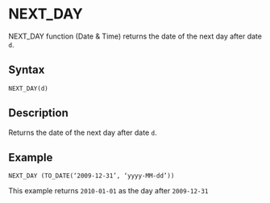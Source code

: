<!-- loio285bbf3236a0430098b103c9a6464e72 -->

# NEXT\_DAY

NEXT\_DAY function \(Date & Time\) returns the date of the next day after date `d`.



<a name="loio285bbf3236a0430098b103c9a6464e72__section_uhb_gsh_bpb"/>

## Syntax

`NEXT_DAY(d)`



<a name="loio285bbf3236a0430098b103c9a6464e72__section_vhb_gsh_bpb"/>

## Description

Returns the date of the next day after date `d`.



<a name="loio285bbf3236a0430098b103c9a6464e72__section_zkq_hsh_bpb"/>

## Example

`NEXT_DAY (TO_DATE(‘2009-12-31’, ‘yyyy-MM-dd’))`

This example returns `2010-01-01` as the day after `2009-12-31`

